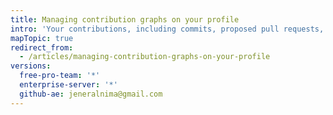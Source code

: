 ```yaml
---
title: Managing contribution graphs on your profile
intro: 'Your contributions, including commits, proposed pull requests, and opened issues, are displayed on your profile so people can easily see the work you''ve done.'
mapTopic: true
redirect_from:
  - /articles/managing-contribution-graphs-on-your-profile
versions:
  free-pro-team: '*'
  enterprise-server: '*'
  github-ae: jeneralnima@gmail.com 
---
```


